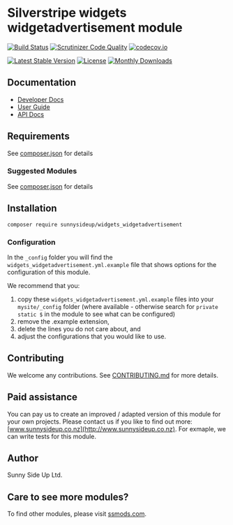 # Silverstripe widgets widgetadvertisement module
[![Build Status](https://travis-ci.org/sunnysideup/silverstripe-widgets_widgetadvertisement.svg?branch=master)](https://travis-ci.org/sunnysideup/silverstripe-widgets_widgetadvertisement)
[![Scrutinizer Code Quality](https://scrutinizer-ci.com/g/sunnysideup/silverstripe-widgets_widgetadvertisement/badges/quality-score.png?b=master)](https://scrutinizer-ci.com/g/sunnysideup/silverstripe-widgets_widgetadvertisement/?branch=master)
[![codecov.io](https://codecov.io/github/sunnysideup/silverstripe-widgets_widgetadvertisement/coverage.svg?branch=master)](https://codecov.io/github/sunnysideup/silverstripe-widgets_widgetadvertisement?branch=master)

[![Latest Stable Version](https://poser.pugx.org/sunnysideup/widgets_widgetadvertisement/version)](https://packagist.org/packages/sunnysideup/widgets_widgetadvertisement)
[![License](https://poser.pugx.org/sunnysideup/widgets_widgetadvertisement/license)](https://packagist.org/packages/sunnysideup/widgets_widgetadvertisement)
[![Monthly Downloads](https://poser.pugx.org/sunnysideup/widgets_widgetadvertisement/d/monthly)](https://packagist.org/packages/sunnysideup/widgets_widgetadvertisement)


## Documentation



 * [Developer Docs](docs/en/INDEX.md)
 * [User Guide](docs/en/userguide.md)
 * [API Docs](http://docs.ssmods.com/sunnysideup/widgets_widgetadvertisement/classes.xhtml)


## Requirements



See [composer.json](composer.json) for details


### Suggested Modules



See [composer.json](composer.json) for details


## Installation


```
composer require sunnysideup/widgets_widgetadvertisement
```

### Configuration



In the `_config` folder you will find the `widgets_widgetadvertisement.yml.example`
file that shows options for the configuration of this module.

We recommend that you:

  1. copy these `widgets_widgetadvertisement.yml.example` files into your
`mysite/_config` folder (where available - otherwise search for `private static $` in the module to see what can be configured)
  2. remove the .example extension,
  3. delete the lines you do not care about, and
  4. adjust the configurations that you would like to use.


## Contributing



We welcome any contributions. See [CONTRIBUTING.md](CONTRIBUTING.md) for more details.

## Paid assistance



You can pay us to create an improved / adapted version of this module for your own projects.  Please contact us if you like to find out more: [www.sunnysideup.co.nz](http://www.sunnysideup.co.nz).  For exmaple, we can write tests for this module.  

## Author



Sunny Side Up Ltd.


## Care to see more modules?

To find other modules, please visit [ssmods.com](http://ssmods.com/).
